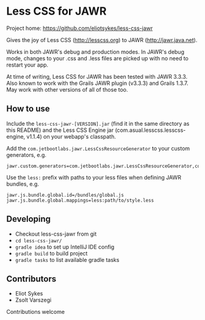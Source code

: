 # Less CSS for JAWR

Project home: https://github.com/eliotsykes/less-css-jawr

Gives the joy of Less CSS (http://lesscss.org) to JAWR (http://jawr.java.net).

Works in both JAWR's debug and production modes. In JAWR's debug mode, changes to your .css and .less files are picked up
with no need to restart your app.

At time of writing, Less CSS for JAWR has been tested with JAWR 3.3.3. Also known to work
with the Grails JAWR plugin (v3.3.3) and Grails 1.3.7. May work with other versions of all of those too.

## How to use
Include the `less-css-jawr-[VERSION].jar` (find it in the same directory as this README) and the Less CSS Engine jar
(com.asual.lesscss.lesscss-engine, v1.1.4) on your webapp's classpath.

Add the `com.jetbootlabs.jawr.LessCssResourceGenerator` to your custom generators, e.g.

    jawr.custom.generators=com.jetbootlabs.jawr.LessCssResourceGenerator,com.something.something.DarkSideGenerator

Use the `less:` prefix with paths to your less files when defining JAWR bundles, e.g.

    jawr.js.bundle.global.id=/bundles/global.js
    jawr.js.bundle.global.mappings=less:path/to/style.less


## Developing

* Checkout less-css-jawr from git
* `cd less-css-jawr/`
* `gradle idea` to set up IntelliJ IDE config
* `gradle build` to build project
* `gradle tasks` to list available gradle tasks

## Contributors

* Eliot Sykes
* Zsolt Varszegi

Contributions welcome
